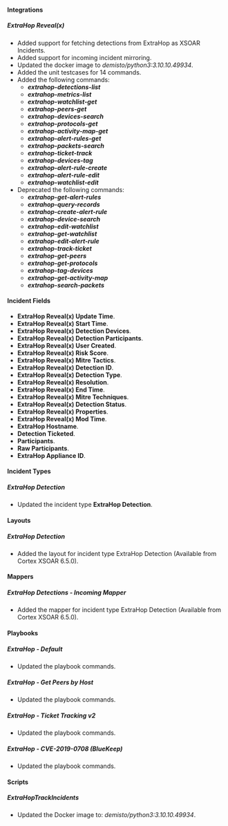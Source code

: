 
#### Integrations

##### ExtraHop Reveal(x)

- Added support for fetching detections from ExtraHop as XSOAR Incidents.
- Added support for incoming incident mirroring.
- Updated the docker image to *demisto/python3:3.10.10.49934*.
- Added the unit testcases for 14 commands.
- Added the following commands:
  - ***extrahop-detections-list***
  - ***extrahop-metrics-list***
  - ***extrahop-watchlist-get***
  - ***extrahop-peers-get***
  - ***extrahop-devices-search***
  - ***extrahop-protocols-get***
  - ***extrahop-activity-map-get***
  - ***extrahop-alert-rules-get***
  - ***extrahop-packets-search***
  - ***extrahop-ticket-track***
  - ***extrahop-devices-tag***
  - ***extrahop-alert-rule-create***
  - ***extrahop-alert-rule-edit***
  - ***extrahop-watchlist-edit***
- Deprecated the following commands:
  - ***extrahop-get-alert-rules***
  - ***extrahop-query-records***
  - ***extrahop-create-alert-rule***
  - ***extrahop-device-search***
  - ***extrahop-edit-watchlist***
  - ***extrahop-get-watchlist***
  - ***extrahop-edit-alert-rule***
  - ***extrahop-track-ticket***
  - ***extrahop-get-peers***
  - ***extrahop-get-protocols***
  - ***extrahop-tag-devices***
  - ***extrahop-get-activity-map***
  - ***extrahop-search-packets***


#### Incident Fields

  - **ExtraHop Reveal(x) Update Time**.
  - **ExtraHop Reveal(x) Start Time**.
  - **ExtraHop Reveal(x) Detection Devices**.
  - **ExtraHop Reveal(x) Detection Participants**.
  - **ExtraHop Reveal(x) User Created**.
  - **ExtraHop Reveal(x) Risk Score**.
  - **ExtraHop Reveal(x) Mitre Tactics**.
  - **ExtraHop Reveal(x) Detection ID**.
  - **ExtraHop Reveal(x) Detection Type**.
  - **ExtraHop Reveal(x) Resolution**.
  - **ExtraHop Reveal(x) End Time**.
  - **ExtraHop Reveal(x) Mitre Techniques**.
  - **ExtraHop Reveal(x) Detection Status**.
  - **ExtraHop Reveal(x) Properties**.
  - **ExtraHop Reveal(x) Mod Time**.
  - **ExtraHop Hostname**.
  - **Detection Ticketed**.
  - **Participants**.
  - **Raw Participants**.
  - **ExtraHop Appliance ID**.

#### Incident Types

##### ExtraHop Detection

- Updated the incident type **ExtraHop Detection**.

#### Layouts

##### ExtraHop Detection

- Added the layout for incident type ExtraHop Detection (Available from Cortex XSOAR 6.5.0).

#### Mappers

##### ExtraHop Detections - Incoming Mapper

- Added the mapper for incident type ExtraHop Detection (Available from Cortex XSOAR 6.5.0).

#### Playbooks

##### ExtraHop - Default

- Updated the playbook commands.

##### ExtraHop - Get Peers by Host

- Updated the playbook commands.

##### ExtraHop - Ticket Tracking v2

- Updated the playbook commands.

##### ExtraHop - CVE-2019-0708 (BlueKeep)

- Updated the playbook commands.

#### Scripts

##### ExtraHopTrackIncidents

- Updated the Docker image to: *demisto/python3:3.10.10.49934*.